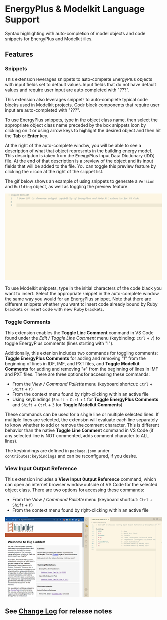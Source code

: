 # EnergyPlus & Modelkit Language Support

Syntax highlighting with auto-completion of model objects and code snippets for EnergyPlus and Modelkit files.

## Features

### Snippets

This extension leverages snippets to auto-complete EnergyPlus objects with input fields set to default values. Input fields that do not have default values and require user input are auto-completed with "???".

This extension also leverages snippets to auto-complete typical code blocks used in Modelkit projects. Code block components that require user input are auto-completed with "???".

To use EnergyPlus snippets, type in the object class name, then select the appropriate object class name preceded by the box snippets icon by clicking on it or using arrow keys to highlight the desired object and then hit the **Tab** or **Enter** key. 

At the right of the auto-complete window, you will be able to see a description of what that object represents in the building energy model. This description is taken from the EnergyPlus Input Data Dictionary (IDD) file. At the end of that description is a preview of the object and its input fields that will be added to the file. You can toggle this preview feature by clicking the `>` icon at the right of the snippet list.

The gif below shows an example of using snippets to generate a `Version` and `Building` object, as well as toggling the preview feature.

![Snippets example](images/snippets.gif)

To use Modelkit snippets, type in the initial characters of the code black you want to insert. Select the appropriate snippet in the auto-complete window the same way you would for an EnergyPlus snippet. Note that there are different snippets whether you want to insert code already bound by Ruby brackets or insert code with new Ruby brackets.

### Toggle Comments

This extension enables the **Toggle Line Comment** command in VS Code found under the *Edit / Toggle Line Comment* menu (keybinding: `ctrl` + `/`) to toggle EnergyPlus comments (lines starting with "!").

Additionally, this extenion includes two commands for toggling comments: **Toggle EnergyPlus Comments** for adding and removing "!" from the beginning of lines in IDF, IMF, and PXT files, and **Toggle Modelkit Comments** for adding and removing "#" from the beginning of lines in IMF and PXT files. There are three options for accessing these commands:

- From the *View / Command Pallette* menu (keyboard shortcut: `Ctrl` + `Shift` + `P`)
- From the context menu found by right-clicking within an active file
- Using keybindings (`Shift` + `Ctrl` + `1` for **Toggle EnergyPlus Comments** and `Shift` + `Ctrl` + `3` for **Toggle Modelkit Comments**)

These commands can be used for a single line or multiple selected lines. If multiple lines are selected, the extension will evaluate each line separately to know whether to add or remove the comment character. This is different behavior than the native **Toggle Line Comment** command in VS Code (if any selected line is NOT commented, adds comment character to ALL lines).

The keybindings are defined in `package.json` under `contributes:keybindings` and can be reconfigured, if you desire.

### View Input Output Reference

This extension includes a **View Input Output Reference** command, which can open an internet browser window outside of VS Code for the selected object class. There are two options for accessing these commands:

- From the *View / Command Pallette* menu (keyboard shortcut: `Ctrl` + `Shift` + `P`)
- From the context menu found by right-clicking within an active file

![View IO Ref example](images/view-io-ref.gif)

## See [Change Log](CHANGELOG.md) for release notes
